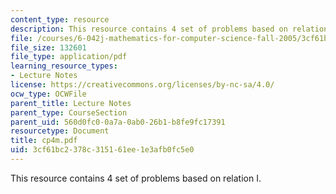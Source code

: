 ```yaml
---
content_type: resource
description: This resource contains 4 set of problems based on relation I.
file: /courses/6-042j-mathematics-for-computer-science-fall-2005/3cf61bc2378c315161ee1e3afb0fc5e0_cp4m.pdf
file_size: 132601
file_type: application/pdf
learning_resource_types:
- Lecture Notes
license: https://creativecommons.org/licenses/by-nc-sa/4.0/
ocw_type: OCWFile
parent_title: Lecture Notes
parent_type: CourseSection
parent_uid: 560d0fc0-0a7a-0ab0-26b1-b8fe9fc17391
resourcetype: Document
title: cp4m.pdf
uid: 3cf61bc2-378c-3151-61ee-1e3afb0fc5e0
---
```

This resource contains 4 set of problems based on relation I.
